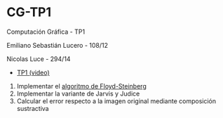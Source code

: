 # CG-TP1
Computación Gráfica - TP1

Emiliano Sebastián Lucero - 108/12

Nicolas Luce - 294/14

- [TP1 (video)](https://drive.google.com/file/d/1KokgGcrR5K8Gebje6ieWR0z06SWOZ3Zw/view?usp=sharing)

1. Implementar el [algoritmo de Floyd-Steinberg](https://es.wikipedia.org/wiki/Algoritmo_de_Floyd-Steinberg)
2. Implementar la variante de Jarvis y Judice
3. Calcular el error respecto a la imagen original mediante composición sustractiva
